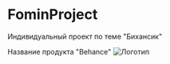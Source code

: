 # FominProject
 Индивидуальный проект по теме "Бихансик"

Название продукта "Behance"
![Логотип](https://octodex.github.com/images/orderedlistocat.png "Логотип GitHub")

